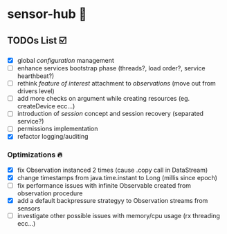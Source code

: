 # sensor-hub :whale:

## TODOs List :ballot_box_with_check:
- [x] global *configuration* management
- [ ] enhance services bootstrap phase (threads?, load order?, service hearthbeat?) 
- [ ] rethink *feature of interest* attachment to *observations* (move out from drivers level)
- [ ] add more checks on argument while creating resources (eg. createDevice ecc...)
- [ ] introduction of *session* concept and session recovery (separated service?)
- [ ] permissions implementation
- [x] refactor logging/auditing

### Optimizations :fire:
- [x] fix Observation instanced 2 times (cause .copy call in DataStream)
- [x] change timestamps from java.time.instant to Long (millis since epoch)
- [ ] fix performance issues with infinite Observable created from observation procedure
- [x] add a default backpressure strategyy to Observation streams from sensors
- [ ] investigate other possible issues with memory/cpu usage (rx threading ecc...)
